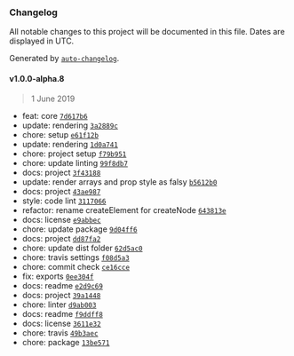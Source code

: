 ### Changelog

All notable changes to this project will be documented in this file. Dates are displayed in UTC.

Generated by [`auto-changelog`](https://github.com/CookPete/auto-changelog).

#### v1.0.0-alpha.8

> 1 June 2019

- feat: core [`7d617b6`](https://github.com/romelperez/kantrux/commit/7d617b6954fcae56884d49629f6baa395760d81f)
- update: rendering [`3a2889c`](https://github.com/romelperez/kantrux/commit/3a2889c5025d15ea3e41d0560b73816322884c7e)
- chore: setup [`e61f12b`](https://github.com/romelperez/kantrux/commit/e61f12bb01f708e658d7de0d60cfaefced7db3d1)
- update: rendering [`1d0a741`](https://github.com/romelperez/kantrux/commit/1d0a74162ccec70cbba1c69a72145bd1bbb4ca11)
- chore: project setup [`f79b951`](https://github.com/romelperez/kantrux/commit/f79b95189904e2a89590ceeeffa559d974be63ea)
- chore: update linting [`99f8db7`](https://github.com/romelperez/kantrux/commit/99f8db7771dc9bf5d3a1fa40084445a81899be75)
- docs: project [`3f43188`](https://github.com/romelperez/kantrux/commit/3f43188672aea5b77457aaf99186130dccea4de1)
- update: render arrays and prop style as falsy [`b5612b0`](https://github.com/romelperez/kantrux/commit/b5612b0bdfcb7de0b5446d92579b369fa95c6b8e)
- docs: project [`43ae987`](https://github.com/romelperez/kantrux/commit/43ae987a2a7075c56440ff9db0f0d337d99a5a90)
- style: code lint [`3117066`](https://github.com/romelperez/kantrux/commit/3117066e11a62008284d246f3df82bda5bb34aa2)
- refactor: rename createElement for createNode [`643813e`](https://github.com/romelperez/kantrux/commit/643813ea42ec68be41bdbfd65577eeaaaa4d6247)
- docs: license [`e9abbec`](https://github.com/romelperez/kantrux/commit/e9abbecbc806f2a56eec3073fa9fc71bec48b162)
- chore: update package [`9d04ff6`](https://github.com/romelperez/kantrux/commit/9d04ff6127826f6dbd560a7cbce6d12f616ff0a7)
- docs: project [`dd87fa2`](https://github.com/romelperez/kantrux/commit/dd87fa23442df669caab131f6bc9589b885311fe)
- chore: update dist folder [`62d5ac0`](https://github.com/romelperez/kantrux/commit/62d5ac0659e2e22b649de3b43e96e7cc8c333a4c)
- chore: travis settings [`f08d5a3`](https://github.com/romelperez/kantrux/commit/f08d5a3e8a77fbd78f501414b418fcf1a8759a97)
- chore: commit check [`ce16cce`](https://github.com/romelperez/kantrux/commit/ce16cce7820031d6458d828de0af6a67596674cc)
- fix: exports [`0ee304f`](https://github.com/romelperez/kantrux/commit/0ee304f93a805966b2379e9d1593ee95240e04d4)
- docs: readme [`e2d9c69`](https://github.com/romelperez/kantrux/commit/e2d9c69714a8d94e53fa9e94847779462490ce26)
- docs: project [`39a1448`](https://github.com/romelperez/kantrux/commit/39a144849f8ab3ca355fc848e6722d6baecca70a)
- chore: linter [`d9ab003`](https://github.com/romelperez/kantrux/commit/d9ab0034df271f01b46f5d1e173beca0781805e7)
- docs: readme [`f9ddff8`](https://github.com/romelperez/kantrux/commit/f9ddff83dcd1a0ef81073a05a7a849fdb64d88dc)
- docs: license [`3611e32`](https://github.com/romelperez/kantrux/commit/3611e322d39b01e1c9d45e16a4052e7d53a13e57)
- chore: travis [`49b3aec`](https://github.com/romelperez/kantrux/commit/49b3aecb0c8e6970970eb44de67987e3230b969f)
- chore: package [`13be571`](https://github.com/romelperez/kantrux/commit/13be5717dbcfd537a4feaba60e56d3b063977810)
